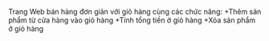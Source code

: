 Trang Web bán hàng đơn giản với giỏ hàng cùng các chức năng:
+Thêm sản phẩm từ cửa hàng vào giỏ hàng
+Tính tổng tiền ở giỏ hàng
+Xóa sản phẩm ở giỏ hàng

